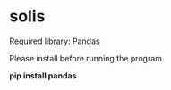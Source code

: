 # solis
Required library: Pandas

Please install before running the program 

**pip install pandas**
